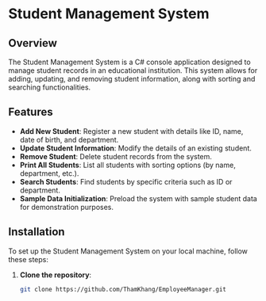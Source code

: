 # Student Management System

## Overview
The Student Management System is a C# console application designed to manage student records in an educational institution. This system allows for adding, updating, and removing student information, along with sorting and searching functionalities.

## Features
- **Add New Student**: Register a new student with details like ID, name, date of birth, and department.
- **Update Student Information**: Modify the details of an existing student.
- **Remove Student**: Delete student records from the system.
- **Print All Students**: List all students with sorting options (by name, department, etc.).
- **Search Students**: Find students by specific criteria such as ID or department.
- **Sample Data Initialization**: Preload the system with sample student data for demonstration purposes.

## Installation
To set up the Student Management System on your local machine, follow these steps:

1. **Clone the repository**:
   ```bash
   git clone https://github.com/ThamKhang/EmployeeManager.git
